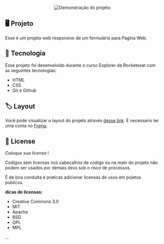<p align="center">
<img src="https://i.imgur.com/Q5fcf10.png" alt="Demonstração do projeto" widht="100%" />
</p>

## 🖥️ Projeto

Esse é um projeto web responsivo de um formulário para  Pagina Web.

## 🚀 Tecnologia

Esse projeto foi desenvolvido durante o curso Explorer da Rocketseat com as seguintes tecnologias:

- HTML
- CSS
- Git e Github

## 🏷️ Layout
Você pode visualizar o layout do projeto através [desse link](https://www.figma.com/file/sgcJKpGAeVqh7rf2pwsOd9/Explorer-Stage-03-Projeto-01/duplicate). É necessario ter uma conta no [Figma](https://www.figma.com/).

## 📖 License 

*Coloque sua licensa* !

<p>Codigos sem licensas nos cabeçalhos de codigo ou na main do projeto não podem ser usados por demais devs sob o risco de processos.</p>

<p>É de boa condulta e praticas adicionar licensas de usos em pojetos publicos.</p>

**dicas de licensas:** 

- Creative Commons 3.0
- MIT
- Apache
- BSD
- GPL
- MPL
<p>...</p>
